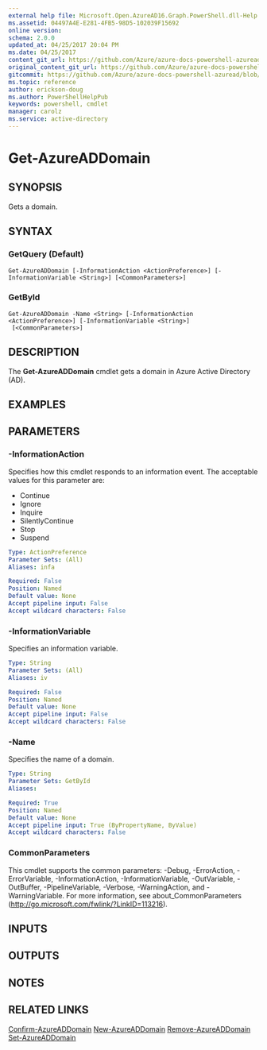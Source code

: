 ```yaml
---
external help file: Microsoft.Open.AzureAD16.Graph.PowerShell.dll-Help.xml
ms.assetid: 04497A4E-E281-4FB5-98D5-102039F15692
online version:
schema: 2.0.0
updated_at: 04/25/2017 20:04 PM
ms.date: 04/25/2017
content_git_url: https://github.com/Azure/azure-docs-powershell-azuread/blob/rodejo5-10/Azure%20AD%20Cmdlets/AzureAD/v2preview/Get-AzureADDomain.md
original_content_git_url: https://github.com/Azure/azure-docs-powershell-azuread/blob/rodejo5-10/Azure%20AD%20Cmdlets/AzureAD/v2preview/Get-AzureADDomain.md
gitcommit: https://github.com/Azure/azure-docs-powershell-azuread/blob/c5cc449ee6e2b805fc85a9e05130b06b10899f67
ms.topic: reference
author: erickson-doug
ms.author: PowerShellHelpPub
keywords: powershell, cmdlet
manager: carolz
ms.service: active-directory
---
```


# Get-AzureADDomain

## SYNOPSIS
Gets a domain.

## SYNTAX

### GetQuery (Default)
```
Get-AzureADDomain [-InformationAction <ActionPreference>] [-InformationVariable <String>] [<CommonParameters>]
```

### GetById
```
Get-AzureADDomain -Name <String> [-InformationAction <ActionPreference>] [-InformationVariable <String>]
 [<CommonParameters>]
```

## DESCRIPTION
The **Get-AzureADDomain** cmdlet gets a domain in Azure Active Directory (AD).

## EXAMPLES

## PARAMETERS

### -InformationAction
Specifies how this cmdlet responds to an information event. The acceptable values for this parameter are:

- Continue
- Ignore
- Inquire
- SilentlyContinue
- Stop
- Suspend

```yaml
Type: ActionPreference
Parameter Sets: (All)
Aliases: infa

Required: False
Position: Named
Default value: None
Accept pipeline input: False
Accept wildcard characters: False
```

### -InformationVariable
Specifies an information variable.

```yaml
Type: String
Parameter Sets: (All)
Aliases: iv

Required: False
Position: Named
Default value: None
Accept pipeline input: False
Accept wildcard characters: False
```

### -Name
Specifies the name of a domain.
```yaml
Type: String
Parameter Sets: GetById
Aliases: 

Required: True
Position: Named
Default value: None
Accept pipeline input: True (ByPropertyName, ByValue)
Accept wildcard characters: False
```

### CommonParameters
This cmdlet supports the common parameters: -Debug, -ErrorAction, -ErrorVariable, -InformationAction, -InformationVariable, -OutVariable, -OutBuffer, -PipelineVariable, -Verbose, -WarningAction, and -WarningVariable. For more information, see about_CommonParameters (http://go.microsoft.com/fwlink/?LinkID=113216).

## INPUTS

## OUTPUTS

## NOTES

## RELATED LINKS

[Confirm-AzureADDomain](./Confirm-AzureADDomain.md)
[New-AzureADDomain](./New-AzureADDomain.md)
[Remove-AzureADDomain](./Remove-AzureADDomain.md)
[Set-AzureADDomain](./Set-AzureADDomain.md)


